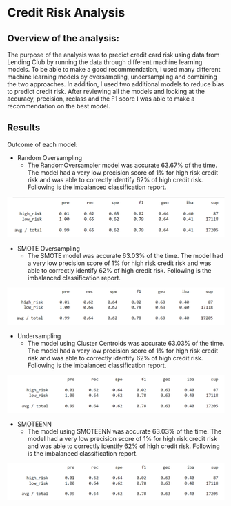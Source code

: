 # Credit Risk Analysis


## <b>Overview of the analysis:</b>

The purpose of the analysis was to predict credit card risk using data from Lending Club by running the data through different machine learning models.  To be able to make a good recommendation, I used many different machine learning models by oversampling, undersampling and combining the two approaches.  In addition, I used two additional models to reduce bias to predict credit risk.  After reviewing all the models and looking at the accuracy, precision, reclass and the F1 score I was able to make a recommendation on the best model.

## <b>Results</b>

Outcome of each model:
 - Random Oversampling
   - The RandomOversampler model was accurate 63.67% of the time. The model had a very low precision score of 1% for high risk credit risk and was able to correctly identify 62% of high credit risk.  Following is the imbalanced classification report.

![](/Resources/Naive.png)

 - SMOTE Oversampling
   - The SMOTE model was accurate 63.03% of the time. The model had a very low precision score of 1% for high risk credit risk and was able to correctly identify 62% of high credit risk.  Following is the imbalanced classification report.

![](/Resources/SMOTE.png)

 - Undersampling
   - The model using Cluster Centroids was accurate 63.03% of the time. The model had a very low precision score of 1% for high risk credit risk and was able to correctly identify 62% of high credit risk.  Following is the imbalanced classification report.

![](/Resources/Undersampling.png)

 - SMOTEENN
   - The model using SMOTEENN  was accurate 63.03% of the time. The model had a very low precision score of 1% for high risk credit risk and was able to correctly identify 62% of high credit risk.  Following is the imbalanced classification report.

![](/Resources/Undersampling.png)
